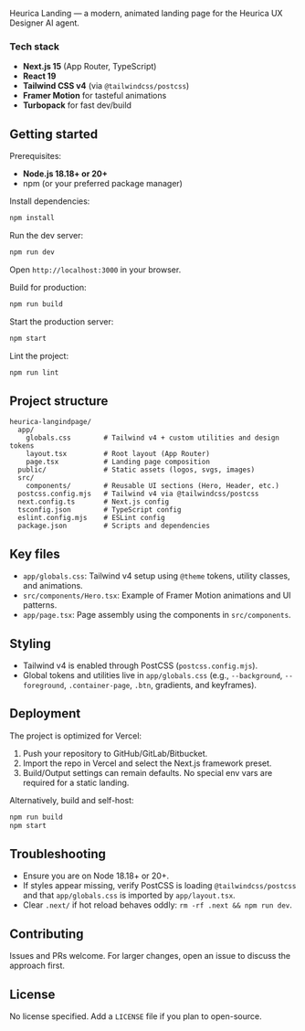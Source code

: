 Heurica Landing — a modern, animated landing page for the Heurica UX Designer AI agent.

### Tech stack
- **Next.js 15** (App Router, TypeScript)
- **React 19**
- **Tailwind CSS v4** (via `@tailwindcss/postcss`)
- **Framer Motion** for tasteful animations
- **Turbopack** for fast dev/build

## Getting started

Prerequisites:
- **Node.js 18.18+ or 20+**
- npm (or your preferred package manager)

Install dependencies:
```bash
npm install
```

Run the dev server:
```bash
npm run dev
```
Open `http://localhost:3000` in your browser.

Build for production:
```bash
npm run build
```

Start the production server:
```bash
npm start
```

Lint the project:
```bash
npm run lint
```

## Project structure
```text
heurica-langindpage/
  app/
    globals.css        # Tailwind v4 + custom utilities and design tokens
    layout.tsx         # Root layout (App Router)
    page.tsx           # Landing page composition
  public/              # Static assets (logos, svgs, images)
  src/
    components/        # Reusable UI sections (Hero, Header, etc.)
  postcss.config.mjs   # Tailwind v4 via @tailwindcss/postcss
  next.config.ts       # Next.js config
  tsconfig.json        # TypeScript config
  eslint.config.mjs    # ESLint config
  package.json         # Scripts and dependencies
```

## Key files
- `app/globals.css`: Tailwind v4 setup using `@theme` tokens, utility classes, and animations.
- `src/components/Hero.tsx`: Example of Framer Motion animations and UI patterns.
- `app/page.tsx`: Page assembly using the components in `src/components`.

## Styling
- Tailwind v4 is enabled through PostCSS (`postcss.config.mjs`).
- Global tokens and utilities live in `app/globals.css` (e.g., `--background`, `--foreground`, `.container-page`, `.btn`, gradients, and keyframes).

## Deployment
The project is optimized for Vercel:
1) Push your repository to GitHub/GitLab/Bitbucket.
2) Import the repo in Vercel and select the Next.js framework preset.
3) Build/Output settings can remain defaults. No special env vars are required for a static landing.

Alternatively, build and self-host:
```bash
npm run build
npm start
```

## Troubleshooting
- Ensure you are on Node 18.18+ or 20+.
- If styles appear missing, verify PostCSS is loading `@tailwindcss/postcss` and that `app/globals.css` is imported by `app/layout.tsx`.
- Clear `.next/` if hot reload behaves oddly: `rm -rf .next && npm run dev`.

## Contributing
Issues and PRs welcome. For larger changes, open an issue to discuss the approach first.

## License
No license specified. Add a `LICENSE` file if you plan to open-source.
